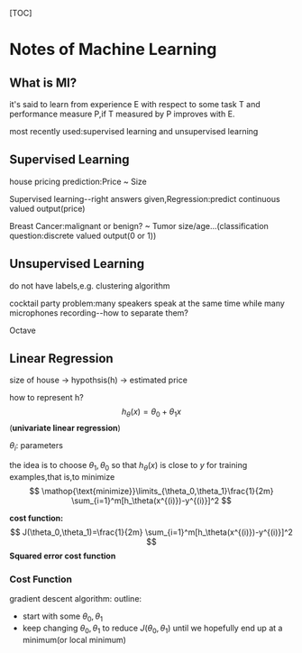 [TOC]

# **Notes of Machine Learning**

## **What is Ml?**
it's said to learn from experience E with respect to some task T and performance measure P,if T measured by P improves with E.

most recently used:supervised learning and unsupervised learning

## **Supervised Learning**
house pricing prediction:Price ~ Size

Supervised learning--right answers given,Regression:predict continuous valued output(price)

Breast Cancer:malignant or benign? ~ Tumor size/age...(classification question:discrete valued output(0 or 1))

## **Unsupervised Learning**
do not have labels,e.g. clustering algorithm 

cocktail party problem:many speakers speak at the same time while many microphones recording--how to separate them?

Octave

## **Linear Regression**

size of house $\rightarrow$ hypothsis(h) $\rightarrow$ estimated price 

how to represent h?
$$ 
h_\theta(x)=\theta_0+\theta_1 x 
$$
(**univariate linear regression**)

$\theta_i:$ parameters

the idea is to choose $\theta_1,\theta_0$ so that $h_\theta (x)$ is close to $y$ for training examples,that is,to minimize
$$
\mathop{\text{minimize}}\limits_{\theta_0,\theta_1}\frac{1}{2m} \sum_{i=1}^m[h_\theta(x^{(i)})-y^{(i)}]^2 
$$

**cost function:**
$$
J(\theta_0,\theta_1)=\frac{1}{2m} \sum_{i=1}^m[h_\theta(x^{(i)})-y^{(i)}]^2
$$
**Squared error cost function**

### **Cost Function**

gradient descent algorithm:
outline:

* start with some $\theta_0,\theta_1$
* keep changing $\theta_0,\theta_1$ to reduce $J(\theta_0,\theta_1)$ until we hopefully end up at a minimum(or local minimum)
  

